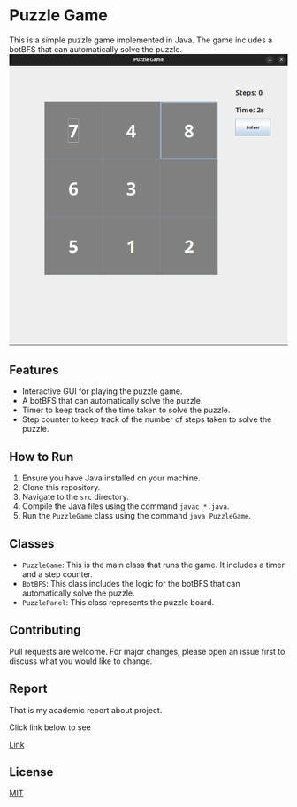 # Puzzle Game

This is a simple puzzle game implemented in Java. The game includes a botBFS that can automatically solve the puzzle.
![img_1.png](<assets/img.png>)

## Features

- Interactive GUI for playing the puzzle game.
- A botBFS that can automatically solve the puzzle.
- Timer to keep track of the time taken to solve the puzzle.
- Step counter to keep track of the number of steps taken to solve the puzzle.

## How to Run

1. Ensure you have Java installed on your machine.
2. Clone this repository.
3. Navigate to the `src` directory.
4. Compile the Java files using the command `javac *.java`.
5. Run the `PuzzleGame` class using the command `java PuzzleGame`.

## Classes

- `PuzzleGame`: This is the main class that runs the game. It includes a timer and a step counter.
- `BotBFS`: This class includes the logic for the botBFS that can automatically solve the puzzle.
- `PuzzlePanel`: This class represents the puzzle board.

## Contributing

Pull requests are welcome. For major changes, please open an issue first to discuss what you would like to change.

## Report
That is my academic report about project. 

Click link below to see

[Link]("https://docs.google.com/document/d/1YwmGkakv3WCfeS9mtjHaA5MYlgE5xeR0ef3JZAV-Z9U/edit?usp=sharing")


## License

[MIT](https://choosealicense.com/licenses/mit/)